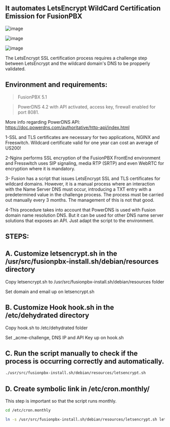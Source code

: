 ## It automates LetsEncrypt WildCard Certification Emission for FusionPBX

![image](https://github.com/inoutglobal/fusionpbxwilcardautomation/assets/47820627/91823d63-17d3-42ac-bdb9-28cb5a48f9c5)

![image](https://github.com/inoutglobal/fusionpbxwilcardautomation/assets/47820627/3b944639-a2c0-4b42-a762-81f072b04801)

![image](https://github.com/inoutglobal/fusionpbxwilcardautomation/assets/47820627/86dd880f-59ed-4f6b-82b3-393a6d3739ef)


The LetsEncrypt SSL certification process requires a challenge step between LetsEncrypt and the wildcard domain's DNS to be propperly validated.

## Environment and requirements:

> FusionPBX 5.1

> PowerDNS 4.2 with API activated, access key, firewall enabled for port 8081.

More info regarding PowerDNS API:  https://doc.powerdns.com/authoritative/http-api/index.html



1-SSL and TLS certificates are necessary for two applications, NGINX and Freeswitch. Wildcard certificate valid for one year can cost an average of US200!

2-Nginx performs SSL encryption of the FusionPBX FrontEnd environment and Fresswitch uses SIP signaling, media RTP (SRTP) and even WebRTC for encryption where it is mandatory.

3- Fusion has a script that issues LetsEncrypt SSL and TLS certificates for wildcard domains. However, it is a manual process where an interaction with the Name Server DNS must occur, introducing a TXT entry with a predetermined value in the challenge process. The process must be carried out manually every 3 months. The management of this is not that good.

4-This procedure takes into account that PowerDNS is used with Fusion domain name resolution DNS. But it can be used for other DNS name server solutions that exposes an API. Just adapt the script to the environment.

## STEPS:

## A. Customize letsencrypt.sh in the /usr/src/fusionpbx-install.sh/debian/resources directory

Copy letsencrypt.sh to /usr/src/fusionpbx-install.sh/debian/resources folder

Set domain and email up on letsencrypt.sh

## B. Customize Hook hook.sh in the /etc/dehydrated directory

Copy hook.sh to /etc/dehydrated folder

Set _acme-challenge, DNS IP and API Key up on hook.sh

## C. Run the script manually to check if the process is occurring correctly and automatically.

```sh
./usr/src/fusionpbx-install.sh/debian/resources/letsencrypt.sh
```

## D. Create symbolic link in /etc/cron.monthly/

This step is important so that the script runs monthly.

```sh
cd /etc/cron.monthly

ln -s /usr/src/fusionpbx-install.sh/debian/resources/letsencrypt.sh letsencrypt
```

